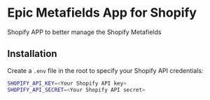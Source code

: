 # Epic Metafields App for Shopify

Shopify APP to better manage the Shopify Metafields

## Installation

Create a `.env` file in the root to specify your Shopify API credentials:

```bash
SHOPIFY_API_KEY=<Your Shopify API key>
SHOPIFY_API_SECRET=<Your Shopify API secret>
```